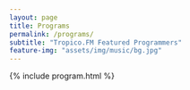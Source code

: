 ```yaml
---
layout: page
title: Programs
permalink: /programs/
subtitle: "Tropico.FM Featured Programmers"
feature-img: "assets/img/music/bg.jpg"
---
```


{% include program.html %}
